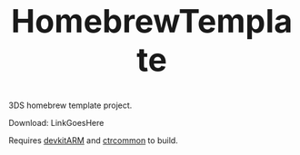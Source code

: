 <b><center><h1>HomebrewTemplate</h></center></b>
==========

3DS homebrew template project.

Download: LinkGoesHere

Requires [devkitARM](http://sourceforge.net/projects/devkitpro/files/devkitARM/) and [ctrcommon](https://github.com/Steveice10/ctrcommon) to build.
